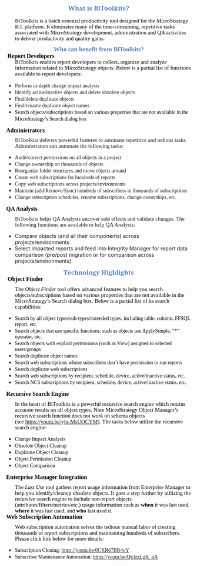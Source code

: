 <h2 style='margin-top:10.0pt;margin-right:0in;margin-bottom:.0001pt;margin-left:0in;line-height:107%;font-size:17px;font-family:"Cambria","serif";color:#4F81BD;text-align:center;'>What is BiToolkits?</h2>
<p style='margin-top:0in;margin-right:0in;margin-bottom:.0001pt;margin-left:0in;line-height:107%;font-size:15px;font-family:"Calibri","sans-serif";'>&nbsp;</p>
<p style='margin-top:0in;margin-right:0in;margin-bottom:.0001pt;margin-left:.25in;line-height:107%;font-size:15px;font-family:"Calibri","sans-serif";'><span style="line-height:107%;color:black;">BiToolkits is a batch oriented productivity tool designed for the MicroStrategy B.I. platform. It eliminates many of the time-consuming, repetitive tasks associated with MicroStrategy development, administration and QA activities to deliver productivity and quality gains.</span></p>
<h2 style="margin: 10pt 0in 0.0001pt; line-height: 107%; font-size: 17px; font-family: Cambria, serif; color: rgb(79, 129, 189); text-align: center;">Who can benefit from BiToolkits?</h2>
<p style='margin-top:0in;margin-right:0in;margin-bottom:.0001pt;margin-left:0in;line-height:107%;font-size:15px;font-family:"Calibri","sans-serif";'>&nbsp;<strong><span style="font-size:16px;line-height:107%;color:black;">Report Developers</span></strong></p>
<p style='margin-top:0in;margin-right:0in;margin-bottom:8.0pt;margin-left:.25in;line-height:107%;font-size:15px;font-family:"Calibri","sans-serif";'><span style="color:black;">BiToolkits enables report developers to collect, organize and analyze information related to MicroStrategy objects. Below is a partial list of functions available to report developers:</span></p>
<ul style="list-style-type: disc;">
    <li><span style="font-family:Calibri;">Perform in-depth change impact analysis</span></li>
    <li><span style="font-family:Calibri;">Identify active/inactive objects and delete obsolete objects</span></li>
    <li><span style="font-family:Calibri;">Find/delete duplicate objects</span></li>
    <li><span style="font-family:Calibri;">Find/rename duplicate object names</span></li>
    <li><span style="font-family:Calibri;color:black;">Search objects/subscriptions based on various properties that are not available in the MicroStrategy&rsquo;s Search dialog box</span> &nbsp;</li>
</ul>
<p style='margin-top:0in;margin-right:0in;margin-bottom:8.0pt;margin-left:0in;line-height:107%;font-size:15px;font-family:"Calibri","sans-serif";'><strong><span style="font-size:16px;line-height:107%;color:black;">Administrators</span></strong></p>
<p style='margin-top:0in;margin-right:0in;margin-bottom:8.0pt;margin-left:.25in;line-height:107%;font-size:15px;font-family:"Calibri","sans-serif";'>BiToolkits delivers powerful features to automate repetitive and tedious tasks. Administrators can automate the following tasks:</p>
<ul style="list-style-type: disc;">
    <li><span style="font-family:Calibri;">Audit/correct permissions on all objects in a project</span></li>
    <li><span style="font-family:Calibri;">Change ownership on thousands of objects</span></li>
    <li><span style="font-family:Calibri;">Reorganize folder structures and move objects around</span></li>
    <li><span style="font-family:Calibri;">Create web subscriptions for hundreds of reports</span></li>
    <li><span style="font-family:Calibri;">Copy web subscriptions across projects/environments</span></li>
    <li><span style="font-family:Calibri;">Maintain (add/Remove/Sync) hundreds of subscribers in thousands of subscriptions</span></li>
    <li><span style="font-family:Calibri;">Change subscription schedules, rename subscriptions, change ownerships, etc.</span></li>
</ul>
<p style='margin-top:0in;margin-right:0in;margin-bottom:8.0pt;margin-left:0in;line-height:107%;font-size:15px;font-family:"Calibri","sans-serif";'><strong><span style="font-size:16px;line-height:107%;color:black;">QA Analysts</span></strong></p>
<p style='margin-top:0in;margin-right:0in;margin-bottom:8.0pt;margin-left:.25in;line-height:107%;font-size:15px;font-family:"Calibri","sans-serif";'>BiToolkits helps QA Analysts uncover side effects and validate changes. The following functions are available to help QA Analysts:</p>
<ul style="list-style-type: disc;">
    <li>Compare objects (and all their components) across projects/environments</li>
    <li>Select impacted reports and feed into Integrity Manager for report data comparison (pre/post migration or for comparison across projects/environments)</li>
</ul>
<h2 style='margin-top:10.0pt;margin-right:0in;margin-bottom:.0001pt;margin-left:0in;line-height:107%;font-size:17px;font-family:"Cambria","serif";color:#4F81BD;text-align:center;'>Technology Highlights</h2>
<p style='margin-top:0in;margin-right:0in;margin-bottom:8.0pt;margin-left:0in;line-height:107%;font-size:15px;font-family:"Calibri","sans-serif";'><strong><span style="font-size:16px;line-height:107%;color:black;">&nbsp;</span></strong><strong><span style="font-size:16px;line-height:107%;color:black;">Object Finder</span></strong></p>
<p style='margin-top:0in;margin-right:0in;margin-bottom:8.0pt;margin-left:.25in;line-height:107%;font-size:15px;font-family:"Calibri","sans-serif";'><span style="color:black;">The <em>Object Finder</em> tool offers advanced features to help you search objects/subscriptions based on various properties that are not available in the MicroStrategy&rsquo;s Search dialog box. Below is a partial list of its search capabilities:</span></p>
<ul style="list-style-type: disc;">
    <li><span style="font-family:Calibri;color:black;">Search by all object types/sub-types/extended types, including table, column, FFSQL report, etc.</span></li>
    <li><span style="font-family:Calibri;color:black;">Search objects that use specific functions, such as objects use ApplySimple, &ldquo;*&rdquo; operator, etc.</span></li>
    <li><span style="font-family:Calibri;color:black;">Search objects with explicit permissions (such as View) assigned to selected users/groups</span></li>
    <li><span style="font-family:Calibri;color:black;">Search duplicate object names</span></li>
    <li><span style="font-family:Calibri;color:black;">Search web subscriptions whose subscribers don&rsquo;t have permission to run reports</span></li>
    <li><span style="font-family:Calibri;color:black;">Search duplicate web subscriptions</span></li>
    <li><span style="font-family:Calibri;color:black;">Search web subscriptions by recipient, schedule, device, active/inactive status, etc.</span></li>
    <li><span style="font-family:Calibri;color:black;">Search NCS subscriptions by recipient, schedule, device, active/inactive status, etc.</span></li>
</ul>
<p style='margin-top:0in;margin-right:0in;margin-bottom:8.0pt;margin-left:0in;line-height:107%;font-size:15px;font-family:"Calibri","sans-serif";'><strong><span style="font-size:16px;line-height:107%;color:black;">Recursive Search Engine</span></strong></p>
<p style='margin-top:0in;margin-right:0in;margin-bottom:8.0pt;margin-left:.25in;line-height:107%;font-size:15px;font-family:"Calibri","sans-serif";'><span style="color:black;">In the heart of BiToolkits is a powerful recursive search engine which returns accurate results on all object types. Note MicroStrategy Object Manager&rsquo;s recursive search function does not work on schema objects (see&nbsp;</span><a href="https://youtu.be/yjq-MsUOCYM">https://youtu.be/yjq-MsUOCYM</a><span style="color:black;">). The tasks below utilize the recursive search engine:</span></p>
<ul style="list-style-type: disc;">
    <li><span style="font-family:Calibri;color:black;">Change Impact Analysis</span></li>
    <li><span style="font-family:Calibri;color:black;">Obsolete Object Cleanup</span></li>
    <li><span style="font-family:Calibri;color:black;">Duplicate Object Cleanup</span></li>
    <li><span style="font-family:Calibri;color:black;">Object Permission Cleanup</span></li>
    <li><span style="font-family:Calibri;color:black;">Object Comparison</span></li>
</ul>
<p style='margin-top:0in;margin-right:0in;margin-bottom:8.0pt;margin-left:0in;line-height:107%;font-size:15px;font-family:"Calibri","sans-serif";'><strong><span style="font-size:16px;line-height:107%;color:black;">Enterprise Manager Integration</span></strong></p>
<p style='margin-top:0in;margin-right:0in;margin-bottom:.0001pt;margin-left:.25in;line-height:107%;font-size:15px;font-family:"Calibri","sans-serif";'><span style="color:black;">The <em>Last Use</em> tool gathers report usage information from Enterprise Manager to help you identify/cleanup obsolete objects. It goes a step further by utilizing the recursive search engine to include non-report objects (attributes/filters/metrics/etc.) usage information such as <strong>when</strong> it was last used, <strong>where</strong> it was last used, and <strong>who</strong> last used it.</span></p>
<p style='margin-top:0in;margin-right:0in;margin-bottom:8.0pt;margin-left:0in;line-height:107%;font-size:15px;font-family:"Calibri","sans-serif";'><strong><span style="font-size:16px;line-height:107%;color:black;">Web Subscription Automation</span></strong></p>
<p style='margin-top:0in;margin-right:0in;margin-bottom:8.0pt;margin-left:.25in;line-height:107%;font-size:15px;font-family:"Calibri","sans-serif";'><span style="color:black;">Web subscription automation solves the tedious manual labor of creating thousands of report subscriptions and maintaining hundreds of subscribers. Please click link below for more details:</span></p>
<ul style="list-style-type: disc;">
    <li><span style="font-family:Calibri;color:black;">Subscription Cloning:&nbsp;</span><a href="https://youtu.be/0CXR67BR4vY"><span style="font-family:Calibri;">https://youtu.be/0CXR67BR4vY</span></a></li>
    <li><span style="font-family:Calibri;color:black;">Subscriber Maintenance Automation:&nbsp;</span><a href="https://youtu.be/QkJzzLgK_qA"><span style="font-family:Calibri;">https://youtu.be/QkJzzLgK_qA</span></a></li>
</ul>

